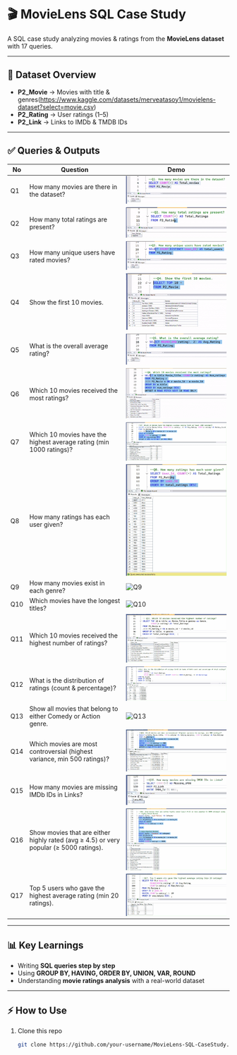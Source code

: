 # 🎬 MovieLens SQL Case Study  

A SQL case study analyzing movies & ratings from the **MovieLens dataset** with 17 queries.  

---

## 📂 Dataset Overview  
- **P2_Movie** → Movies with title & genres(https://www.kaggle.com/datasets/merveatasoy1/movielens-dataset?select=movie.csv)
- **P2_Rating** → User ratings (1–5)  
- **P2_Link** → Links to IMDb & TMDB IDs  

---

## ✅ Queries & Outputs  

| No | Question | Demo |
|----|-----------|------|
| Q1 | How many movies are there in the dataset? | ![Q1](Q1.gif) |
| Q2 | How many total ratings are present? | ![Q2](Q2.gif) |
| Q3 | How many unique users have rated movies? | ![Q3](Q3.gif) |
| Q4 | Show the first 10 movies. | ![Q4](Q4.gif) |
| Q5 | What is the overall average rating? | ![Q5](Q5.gif) |
| Q6 | Which 10 movies received the most ratings? | ![Q6](Q6.gif) |
| Q7 | Which 10 movies have the highest average rating (min 1000 ratings)? | ![Q7](Q7.gif) |
| Q8 | How many ratings has each user given? | ![Q8](Q8.gif) |
| Q9 | How many movies exist in each genre? | ![Q9](Q9.gif) |
| Q10 | Which movies have the longest titles? | ![Q10](Q10.gif) |
| Q11 | Which 10 movies received the highest number of ratings? | ![Q11](Q11.gif) |
| Q12 | What is the distribution of ratings (count & percentage)? | ![Q12](Q12.gif) |
| Q13 | Show all movies that belong to either Comedy or Action genre. | ![Q13](Q13.gif) |
| Q14 | Which movies are most controversial (highest variance, min 500 ratings)? | ![Q14](Q14.gif) |
| Q15 | How many movies are missing IMDb IDs in Links? | ![Q15](Q15.gif) |
| Q16 | Show movies that are either highly rated (avg ≥ 4.5) or very popular (≥ 5000 ratings). | ![Q16](Q16.gif) |
| Q17 | Top 5 users who gave the highest average rating (min 20 ratings). | ![Q17](Q17.gif) |

---

## 📊 Key Learnings  
- Writing **SQL queries step by step**  
- Using **GROUP BY, HAVING, ORDER BY, UNION, VAR, ROUND**  
- Understanding **movie ratings analysis** with a real-world dataset  

---

## ⚡ How to Use  
1. Clone this repo  
   ```bash
   git clone https://github.com/your-username/MovieLens-SQL-CaseStudy.git
